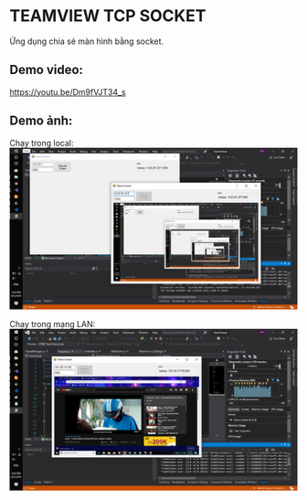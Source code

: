 # TEAMVIEW TCP SOCKET

Ứng dụng chia sẻ màn hình bằng socket.
## Demo video: 
https://youtu.be/Dm9fVJT34_s

## Demo ảnh:
Chạy trong local:
![Image](./review/pic1.png)

Chạy trong mạng LAN:
![Image](./review/pic2.png)